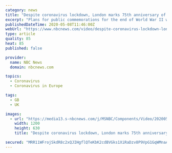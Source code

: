 ```yaml
---
category: news
title: "Despite coronavirus lockdown, London marks 75th anniversary of V-E Day"
excerpt: "Plans for public commemorations for the end of World War II were canceled because of restrictions imposed over the COVID-19 pandemic."
publishedDateTime: 2020-05-08T11:46:00Z
webUrl: "https://www.nbcnews.com/video/despite-coronavirus-lockdown-london-marks-75th-anniversary-of-v-e-day-83195461727"
type: article
quality: 85
heat: 85
published: false

provider:
  name: NBC News
  domain: nbcnews.com

topics:
  - Coronavirus
  - Coronavirus in Europe

tags:
  - GB
  - UK

images:
  - url: "https://media13.s-nbcnews.com/j/MSNBC/Components/Video/202005/f2e70.nbcnews-fp-1200-630.jpg"
    width: 1200
    height: 630
    title: "Despite coronavirus lockdown, London marks 75th anniversary of V-E Day"

secured: "MRR11WFrojSkdR8c2xQJIHgflQTeKbK2cdBVGks1XiRaDzv8P9VpG1GqWMnaA8DcV04Izlk7Rs6Ye37e2iyXj4FlYF3AopUKICXCfHcrbvGlC2Nt5GheN/O9JUgiCaYiqf3PC5wf1KccCwNv2tcHzLC+kIuCyvS1OKmJE1/FNDvfuKP6tLAHBDmFc6tdOaXHbb2WSqnub1cTSY18aiQtHrupDkXbs/ebOFiiT1FM2FILagbTLrC+Gm0m29wGVsq4TOAwyCuQJrDovqPk7nXBtfJRIdQd84DgIoxkl2zXn0oILygD1ftDzsDaV0wVZD0uWwOTYMwww5WkrDioOEViCZiiOaehMJCVfA/6sUQXWUSrf4VJz2gNN4MdrI673kjk9/4WUEoR4u5Gp3YgJo4kczQPHg+4dnLErtw4MZ9vePqKOg1zcJACNrZCmvIfF+oZFcxtpaOK0C31AuIDfUOfcx76YKNIUS4cYe7z/5hkTFI=;WSbRefGhQpGk8lv0jcc2ow=="
---
```



